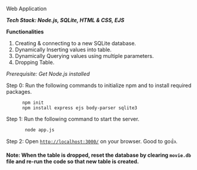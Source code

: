 Web Application

_**Tech Stack: Node.js, SQLite, HTML & CSS, EJS**_

**Functionalities**

 1. Creating & connecting to a new SQLite database.
 2. Dynamically Inserting values into table.
 3. Dynamically Querying values using multiple parameters.
 4. Dropping Table.

_Prerequisite: Get Node.js installed_

Step 0: Run the following commands to initialize npm and to install required packages.

          npm init
          npm install express ejs body-parser sqlite3
   
Step 1: Run the following command to start the server.

           node app.js

Step 2: Open [`http://localhost:3000/`](http://localhost:3000/) on your browser. Good to go👍.

**Note: When the table is dropped, reset the database by clearing `movie.db` file and re-run the code so that new table is created.**
